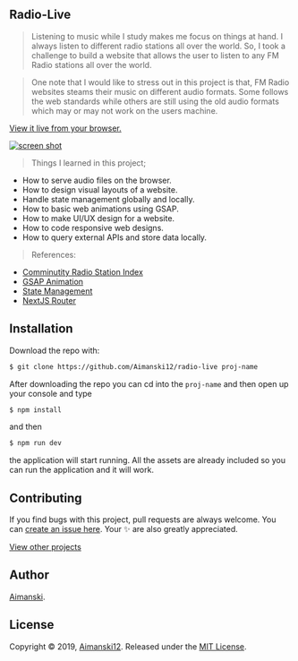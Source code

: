 ## Radio-Live

> Listening to music while I study makes me focus on things at hand. I always listen to different radio stations all over the world. So, I took a challenge to build a website that allows the user to listen to any FM Radio stations all over the world. 

> One note that I would like to stress out in this project is that, FM Radio websites steams their music on different audio formats. Some follows the web standards while others are still using the old audio formats which may or may not work on the users machine. 

[View it live from your browser.](https://radio-live.vercel.app)<br>

<div float="left">
  <a href="https://youtu.be/gOpke_Eoiac">
    <img src="https://github.com/Aimanski12/proj-resource/blob/master/libs/react/react26-radio-live.gif" alt="screen shot">
  </a>
</div>

> Things I learned in this project;
  * How to serve audio files on the browser. 
  * How to design visual layouts of a website.
  * Handle state management globally and locally.
  * How to basic web animations using GSAP.
  * How to make UI/UX design for a website.
  * How to code responsive web designs.
  * How to query external APIs and store data locally.
  
> References:
  * [Comminutity Radio Station Index](https://fr1.api.radio-browser.info/)
  * [GSAP Animation](https://greensock.com/gsap/)
  * [State Management](https://reactjs.org/docs/hooks-state.html)
  * [NextJS Router](https://nextjs.org/docs/api-reference/next/router)

## Installation


Download the repo with:

```bash
$ git clone https://github.com/Aimanski12/radio-live proj-name
```

After downloading the repo you can cd into the `proj-name` and then open up your console and type 

```bash
$ npm install
```

and then 

```bash
$ npm run dev
```

the application will start running. All the assets are already included so you can run the application and it will work. 

## Contributing

If you find bugs with this project, pull requests are always welcome. You can [create an issue here](https://github.com/Aimanski12/foto-pics/issues/new).
Your :sparkles: are also greatly appreciated.

[View other projects](https://github.com/Aimanski12/web_dev_projects)

## Author

[Aimanski](http://bit.ly/aiman-profile-github).

## License 

Copyright © 2019, [Aimanski12](http://bit.ly/aiman-profile-github).
Released under the [MIT License](LICENSE).

